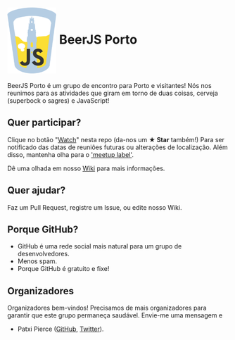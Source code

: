 # <img src="./assets/beerjs-porto.png?raw=true" height="150" align="center" alt="Edited original logo from the beerjs assets."> BeerJS Porto

BeerJS Porto é um grupo de encontro para Porto e visitantes! Nós nos reunimos para as atividades que giram em torno de duas coisas, cerveja (superbock o sagres) e JavaScript!

## Quer participar?

Clique no botão "[Watch](https://github.com/beerjs/porto/subscription)" nesta repo (da-nos um **★ Star** também!) Para ser notificado das datas de reuniões futuras ou alterações de localização. Além disso, mantenha olha para o ['meetup label'](https://github.com/beerjs/porto/labels/meetup).

Dê uma olhada em nosso [Wiki](https://github.com/beerjs/porto/wiki) para mais informações.

## Quer ajudar?

Faz um Pull Request, registre um Issue, ou edite nosso Wiki.

## Porque GitHub?

* GitHub é uma rede social mais natural para um grupo de desenvolvedores.
* Menos spam.
* Porque GitHub é gratuito e fixe!

## Organizadores

Organizadores bem-vindos! Precisamos de mais organizadores para garantir que este grupo permaneça saudável. Envie-me uma mensagem e

* Patxi Pierce ([GitHub](https://github.com/pachanka), [Twitter](https://twitter.com/patxipierce)).